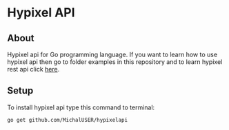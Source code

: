 # Hypixel API

## About

Hypixel api for Go programming language. If you want to learn how to use hypixel api then go to folder examples in this repository and to learn hypixel rest api click [here](https://github.com/HypixelDev/PublicAPI/tree/master/Documentation).

## Setup

To install hypixel api type this command to terminal:

```go get github.com/MichalUSER/hypixelapi```